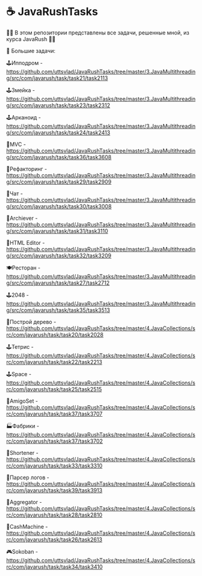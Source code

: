 # ☕ JavaRushTasks

🧑‍💻 В этом репозитории представлены все задачи, решенные мной, из курса JavaRush 🧑‍💻

📝 Большие задачи:

🕹️Ипподром - https://github.com/uttsvlad/JavaRushTasks/tree/master/3.JavaMultithreading/src/com/javarush/task/task21/task2113 

🕹️Змейка - https://github.com/uttsvlad/JavaRushTasks/tree/master/3.JavaMultithreading/src/com/javarush/task/task23/task2312

🕹️Арканоид - https://github.com/uttsvlad/JavaRushTasks/tree/master/3.JavaMultithreading/src/com/javarush/task/task24/task2413

🏢MVC - https://github.com/uttsvlad/JavaRushTasks/tree/master/3.JavaMultithreading/src/com/javarush/task/task36/task3608

🏢Рефакторинг - https://github.com/uttsvlad/JavaRushTasks/tree/master/3.JavaMultithreading/src/com/javarush/task/task29/task2909

💬Чат - https://github.com/uttsvlad/JavaRushTasks/tree/master/3.JavaMultithreading/src/com/javarush/task/task30/task3008

🏢Archiever - https://github.com/uttsvlad/JavaRushTasks/tree/master/3.JavaMultithreading/src/com/javarush/task/task31/task3110

🏢HTML Editor - https://github.com/uttsvlad/JavaRushTasks/tree/master/3.JavaMultithreading/src/com/javarush/task/task32/task3209

🍽️Ресторан - https://github.com/uttsvlad/JavaRushTasks/tree/master/3.JavaMultithreading/src/com/javarush/task/task27/task2712

🕹️2048 - https://github.com/uttsvlad/JavaRushTasks/tree/master/3.JavaMultithreading/src/com/javarush/task/task35/task3513

🌲Построй дерево - https://github.com/uttsvlad/JavaRushTasks/tree/master/4.JavaCollections/src/com/javarush/task/task20/task2028

🕹️Тетрис - https://github.com/uttsvlad/JavaRushTasks/tree/master/4.JavaCollections/src/com/javarush/task/task22/task2213

🕹️Space - https://github.com/uttsvlad/JavaRushTasks/tree/master/4.JavaCollections/src/com/javarush/task/task25/task2515

🏢AmigoSet - https://github.com/uttsvlad/JavaRushTasks/tree/master/4.JavaCollections/src/com/javarush/task/task37/task3707

🏭Фабрики - https://github.com/uttsvlad/JavaRushTasks/tree/master/4.JavaCollections/src/com/javarush/task/task37/task3702

🏢Shortener - https://github.com/uttsvlad/JavaRushTasks/tree/master/4.JavaCollections/src/com/javarush/task/task33/task3310

🏢Парсер логов - https://github.com/uttsvlad/JavaRushTasks/tree/master/4.JavaCollections/src/com/javarush/task/task39/task3913

🏢Aggregator - https://github.com/uttsvlad/JavaRushTasks/tree/master/4.JavaCollections/src/com/javarush/task/task28/task2810

🏧CashMachine - https://github.com/uttsvlad/JavaRushTasks/tree/master/4.JavaCollections/src/com/javarush/task/task26/task2613

🎮Sokoban - https://github.com/uttsvlad/JavaRushTasks/tree/master/4.JavaCollections/src/com/javarush/task/task34/task3410
